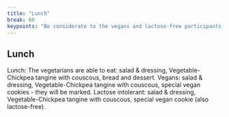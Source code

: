 ```yaml
---
title: "Lunch"
break: 60
keypoints: "Be considerate to the vegans and lactose-free participants, eat your designated food groups :-)"
---
```


## Lunch

Lunch:
The vegetarians are able to eat: salad & dressing, Vegetable-Chickpea tangine with couscous, bread and dessert.
Vegans: salad & dressing, Vegetable-Chickpea tangine with couscous, special vegan cookies - they will be marked.
Lactose intolerant: salad & dressing, Vegetable-Chickpea tangine with couscous, special vegan cookie (also lactose-free).


